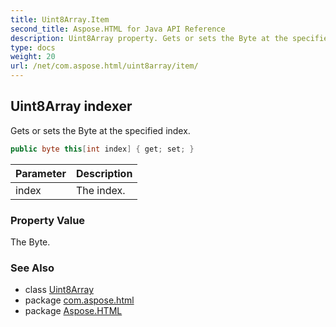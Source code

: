 ```yaml
---
title: Uint8Array.Item
second_title: Aspose.HTML for Java API Reference
description: Uint8Array property. Gets or sets the Byte at the specified index
type: docs
weight: 20
url: /net/com.aspose.html/uint8array/item/
---
```

## Uint8Array indexer

Gets or sets the Byte at the specified index.

```java
public byte this[int index] { get; set; }
```

| Parameter | Description |
| --- | --- |
| index | The index. |

### Property Value

The Byte.

### See Also

* class [Uint8Array](../)
* package [com.aspose.html](../../uint8array/)
* package [Aspose.HTML](../../../)
